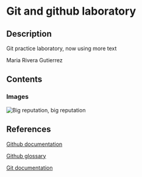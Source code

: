 # Git and github laboratory

## Description

Git practice laboratory, now using more text

Maria Rivera Gutierrez

## Contents

### Images

![Big reputation, big reputation](https://taylorswift.fandom.com/wiki/Reputation)

## References
[Github documentation](https://docs.github.com/en)

[Github glossary](https://docs.github.com/en/get-started/learning-about-github/github-glossary)

[Git documentation](https://git-scm.com/doc)

